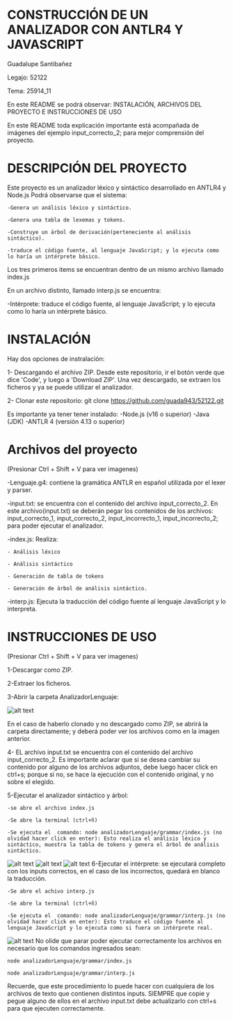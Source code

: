 # CONSTRUCCIÓN DE UN ANALIZADOR CON ANTLR4 Y JAVASCRIPT
Guadalupe Santibañez

Legajo: 52122

Tema: 25914_11

En este README se podrá observar: INSTALACIÓN, ARCHIVOS DEL PROYECTO E INSTRUCCIONES DE USO

En este README toda explicación importante está acompañada de imágenes del ejemplo input_correcto_2; para mejor comprensión del proyecto.

# DESCRIPCIÓN DEL PROYECTO
Este proyecto es un analizador léxico y sintáctico desarrollado en ANTLR4 y Node.js
Podrá observarse que el sistema:

	-Genera un análisis léxico y sintáctico.

	-Genera una tabla de lexemas y tokens.

	-Construye un árbol de derivación(perteneciente al análisis sintáctico).
 
 	-traduce el código fuente, al lenguaje JavaScript; y lo ejecuta como lo haría un intérprete básico.

Los tres primeros items se encuentran dentro de un mismo archivo llamado index.js

En un archivo distinto, llamado interp.js se encuentra:

-Intérprete: traduce el código fuente, al lenguaje JavaScript; y lo ejecuta como lo haría un intérprete básico.


# INSTALACIÓN
Hay dos opciones de instralación:

1- Descargando el archivo ZIP. Desde este repositorio, ir el botón verde que dice 'Code', y luego a 'Download ZIP'.
Una vez descargado, se extraen los ficheros y ya se puede utilizar el analizador.

2- Clonar este repositorio: git clone https://github.com/guada943/52122.git

Es importante ya tener tener instalado:
-Node.js (v16 o superior)
-Java (JDK)
-ANTLR 4 (versión 4.13 o superior)

# Archivos del proyecto
(Presionar Ctrl + Shift + V para ver imagenes)

-Lenguaje.g4: contiene la gramática ANTLR en español utilizada por el lexer y parser.

-input.txt: se encuentra con el contenido del archivo input_correcto_2. En este archivo(input.txt) se deberán pegar los contenidos de los archivos: input_correcto_1, input_correcto_2, input_incorrecto_1, input_incorrecto_2; para poder ejecutar el analizador.

-index.js: Realiza:

	- Análisis léxico
 
	- Análisis sintáctico
 
	- Generación de tabla de tokens
 
	- Generación de árbol de análisis sintáctico. 
 
 -interp.js: Ejecuta la traducción del código fuente al lenguaje JavaScript y lo interpreta.
 
# INSTRUCCIONES DE USO
(Presionar Ctrl + Shift + V para ver imagenes)

1-Descargar como ZIP.

2-Extraer los ficheros.

3-Abrir la carpeta AnalizadorLenguaje:

![alt text](image-5.png)

En el caso de haberlo clonado y no descargado como ZIP, se abrirá la carpeta  directamente; y deberá poder ver los archivos como en la imagen anterior.

4- EL archivo input.txt se encuentra con el contenido del archivo input_correcto_2. Es importante aclarar que si se desea cambiar su contenido por alguno de los archivos adjuntos, debe luego hacer click en ctrl+s; porque si no, se hace la ejecución con el contenido original, y no sobre el elegido.

5-Ejecutar el analizador sintáctico y árbol: 
	
 	-se abre el archivo index.js
 	
  	-Se abre la terminal (ctrl+ñ)
  	
   	-Se ejecuta el  comando: node analizadorLenguaje/grammar/index.js (no olvidad hacer click en enter): Esto realiza el análisis léxico y sintáctico, muestra la tabla de tokens y genera el árbol de análisis sintáctico.
   
![alt text](image.png)
![alt text](image-2.png)
![alt text](image-3.png)
6-Ejecutar el intérprete: se ejecutará completo con los inputs correctos, en  el caso de los incorrectos, quedará en blanco la traducción.
	
 	-Se abre el achivo interp.js
 	
  	-Se abre la terminal (ctrl+ñ)
  	
   	-Se ejecuta el  comando: node analizadorLenguaje/grammar/interp.js (no olvidad hacer click en enter): Esto traduce el código fuente al lenguaje JavaScript y lo ejecuta como si fuera un intérprete real.

![alt text](image-4.png)
No olide que parar poder ejecutar correctamente los archivos en necesario que los comandos ingresados sean:
	
 	node analizadorLenguaje/grammar/index.js

	node analizadorLenguaje/grammar/interp.js

Recuerde, que este procedimiento lo puede hacer con cualquiera de los archivos de texto que contienen distintos inputs. SIEMPRE que copie y pegue alguno de ellos en el archivo input.txt debe actualizarlo con ctrl+s para que ejecuten correctamente.

